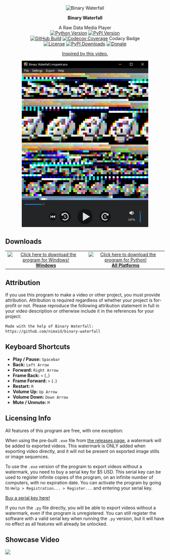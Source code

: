 <div align="center">
	<br>
	<br>
  <p><img src="https://raw.githubusercontent.com/nimaid/binary-waterfall/main/src/binary_waterfall/resources/icon.png" width="150px" alt="Binary Waterfall"/></p>
  <p><b>Binary Waterfall</b></p>
  A Raw Data Media Player
	<br>
    <a href="https://pypi.org/project/binary-waterfall/"><img src="https://img.shields.io/pypi/pyversions/binary-waterfall?logo=python&logoColor=white" alt="Python Version" /></a>
    <a href="https://pypi.org/project/binary-waterfall/"><img src="https://img.shields.io/pypi/v/binary-waterfall?logo=PyPI&logoColor=white" alt="PyPI Version" /></a>
    <br>
    <a href="https://github.com/nimaid/binary-waterfall/actions/workflows/master.yml"><img src="https://img.shields.io/github/actions/workflow/status/nimaid/binary-waterfall/master.yml?logo=GitHub" alt="GitHub Build" /></a>
    <a href="https://codecov.io/gh/nimaid/binary-waterfall"><img src="https://img.shields.io/codecov/c/github/nimaid/binary-waterfall?logo=codecov&logoColor=white" alt="Codecov Coverage" /></a>
    Codacy Badge
    <br>
    <a href="https://github.com/nimaid/binary-waterfall/raw/main/LICENSE"><img src="https://img.shields.io/pypi/l/binary-waterfall?logo=opensourceinitiative&logoColor=white" alt="License" /></a>
    <a href="https://pypi.org/project/binary-waterfall/"><img src="https://img.shields.io/pypi/dm/binary-waterfall.svg?label=pypi%20downloads&logo=PyPI&logoColor=white" alt="PyPI Downloads" /></a>
    <a href="https://paypal.me/EllaJameson"><img src="https://img.shields.io/badge/PayPal-donate?logo=paypal&logoColor=white&label=donate&color=purple" alt="Donate" /></a>
</div>

<p align="center"><a href="https://www.youtube.com/watch?v=NFe0aGO9-TE">Inspired by this video.</a></p>

<p align="center"><img src="docs/example.png" width="400px" alt="Running the program on mspaint.exe"/></p>

## Downloads
<table align="center" border="0" cellspacing="0" cellpadding="0" style="border-collapse:collapse !important;">
    <tr style="border: none !important;">
        <td align="center" style="border: none !important;">
            <a href="https://github.com/nimaid/binary-waterfall/releases/latest/download/binary-waterfall.exe">
                <img src="docs/windows.png" width="150px" alt="Click here to download the program for Windows!"/>
                <br />
                <b>Windows</b>
            </a>
        </td>
        <td align="center" style="border: none !important;">
            <a href="https://pypi.org/project/binary-waterfall/">
                <img src="docs/python.png" width="150px" alt="Click here to download the program for Python!"/>
                <br />
                <b>All Platforms</b>
            </a>
        </td>
    </tr>
</table>

## Attribution
If you use this program to make a video or other project, you must provide attribution. Attribution is required regardless of whether your project is for-profit or not. Please reproduce the following attribution statement in full in your video description or otherwise include it in the references for your project:
```
Made with the help of Binary Waterfall:
https://github.com/nimaid/binary-waterfall
```

## Keyboard Shortcuts
- **Play / Pause:** `Spacebar`
- **Back:** `Left Arrow`
- **Forward:** `Right Arrow`
- **Frame Back:** `<` (`,`)
- **Frame Forward:** `>` (`.`)
- **Restart:** `R`
- **Volume Up:** `Up Arrow`
- **Volume Down:** `Down Arrow`
- **Mute / Unmute:** `M`

## Licensing Info
All features of this program are free, with one exception:

When using the pre-built `.exe` file from [the releases page](https://github.com/nimaid/binary-waterfall/releases), a watermark will be added to exported videos. This watermark is ONLY added when exporting video directly, and it will not be present on exported image stills or image sequences.

To use the `.exe` version of the program to export videos without a watermark, you need to buy a serial key for $5 USD. This serial key can be used to register infinite copies of the program, on an infinite number of computers, with no expiration date. You can activate the program by going to `Help > Registration... > Register...` and entering your serial key.

[Buy a serial key here!](https://www.patreon.com/nimaid/shop/binary-waterfall-pro-serial-key-license-69386)

If you run the `.py` file directly, you will be able to export videos without a watermark, even if the program is unregistered. You can still register the software with a valid serial key when running the `.py` version, but it will have no effect as all features will already be unlocked.

## Showcase Video
[<img src="https://i.ytimg.com/vi/gZRWbv_aob0/maxresdefault.jpg" width="300px">](https://www.youtube.com/watch?v=gZRWbv_aob0 "Microsoft Paint Remix")